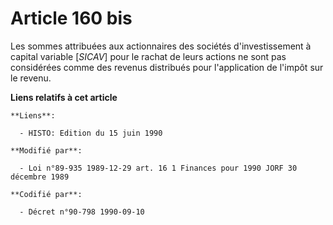 # Article 160 bis

Les sommes attribuées aux actionnaires des sociétés d'investissement à capital variable [*SICAV*] pour le rachat de leurs
actions ne sont pas considérées comme des revenus distribués pour l'application de l'impôt sur le revenu.

**Liens relatifs à cet article**

	**Liens**:

	  - HISTO: Edition du 15 juin 1990

	**Modifié par**:

	  - Loi n°89-935 1989-12-29 art. 16 1 Finances pour 1990 JORF 30 décembre 1989

	**Codifié par**:

	  - Décret n°90-798 1990-09-10
